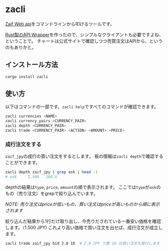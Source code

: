 # zacli

[Zaif Web api](http://techbureau-api-document.readthedocs.io/ja/latest/index.html)をコマンドラインから叩けるツールです。

[Rust製のAPI Wrapper](https://github.com/yajamon/zaif-api-rust)を作ったので、シンプルなクライアントも必要ですよね、ということで。
チャートは公式サイトで確認しつつ売買注文はAPIから、というのもありかと。

## インストール方法

```sh
cargo install zacli
```

## 使い方

以下はコマンドの一部です。`zacli help`ですべてのコマンドが確認できます。

```sh
zacli currencies <NAME>
zacli currency_pairs <CURRENCY_PAIR>
zacli depth <CURRENCY_PAIR>
zacli trade <CURRENCY_PAIR> <ACTION> <AMOUNT> <PRICE>
```

### 成行注文をする

`zaif_jpy`の成行の買い注文をするとします。
板の情報は`zacli depth`で確認することができます。

```sh
zacli depth zaif_jpy | grep ask | head -1
# ask     1.500   100.0
```

depthの結果は`type`, `price`, `amount`の順で表示されます。
ここでは`type`が`ask`のもの（売り注文）をgrepで絞り込んでいます。

*NOTE: 売り注文はpriceが低いもの、買い注文はpriceが高いものから順に表示されます*

絞り込んだ結果から1行だけ取り出し、今売りだされている一番安い価格を確認します。（1.500 JPY)
これより高い価格で買い注文を出せば、成行注文が成立します。

```sh
zacli trade zaif_jpy bid 2.0 10  # 2.0 JPY で数 10 の買い注文を発行します
```
